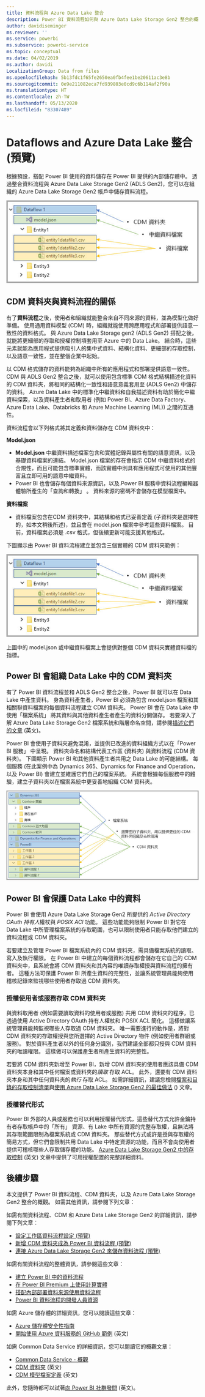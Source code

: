 ```yaml
---
title: 資料流程與 Azure Data Lake 整合
description: Power BI 資料流程如何與 Azure Data Lake Storage Gen2 整合的概觀
author: davidiseminger
ms.reviewer: ''
ms.service: powerbi
ms.subservice: powerbi-service
ms.topic: conceptual
ms.date: 04/02/2019
ms.author: davidi
LocalizationGroup: Data from files
ms.openlocfilehash: 5b13fdc1f65fe2650ea0fb4fee1be20611ac3e8b
ms.sourcegitcommit: 0e9e211082eca7fd939803e0cd9c6b114af2f90a
ms.translationtype: HT
ms.contentlocale: zh-TW
ms.lasthandoff: 05/13/2020
ms.locfileid: "83307489"
---
```

# <a name="dataflows-and-azure-data-lake-integration-preview"></a>Dataflows and Azure Data Lake 整合 (預覽)

根據預設，搭配 Power BI 使用的資料儲存在 Power BI 提供的內部儲存體中。 透過整合資料流程與 Azure Data Lake Storage Gen2 (ADLS Gen2)，您可以在組織的 Azure Data Lake Storage Gen2 帳戶中儲存資料流程。 

![Azure 儲存體中的資料流程](media/service-dataflows-azure-data-lake-integration/dataflows-azure-integration_01.jpg)

## <a name="how-cdm-folders-relate-to-dataflows"></a>CDM 資料夾與資料流程的關係

有了**資料流程**之後，使用者和組織就能整合來自不同來源的資料，並為模型化做好準備。 使用通用資料模型 (CDM) 時，組織就能使用跨應用程式和部署提供語意一致性的資料格式。 與 Azure Data Lake Storage gen2 (ADLS Gen2) 搭配之後，就能將更細部的存取和授權控制項套用至 Azure 中的 Data Lake。 結合時，這些元素就能為應用程式提供吸引人的集中式資料、結構化資料、更細部的存取控制，以及語意一致性，並在整個企業中起始。

以 CDM 格式儲存的資料能夠為組織中所有的應用程式和部署提供語意一致性。 CDM 與 ADLS Gen2 整合之後，就可以使用包含標準 CDM 格式結構描述化資料的 CDM 資料夾，將相同的結構化一致性和語意意義套用至 (ADLS Gen2) 中儲存的資料。 Azure Data Lake 中的標準化中繼資料和自我描述資料有助於簡化中繼資料探索，以及資料產生者和取用者 (例如 Power BI、Azure Data Factory、Azure Data Lake、Databricks 和 Azure Machine Learning (ML)) 之間的互通性。 

資料流程會以下列格式將其定義和資料儲存在 CDM 資料夾中：

**Model.json**
* **Model.json** 中繼資料描述檔案包含和實體記錄與屬性有關的語意資訊，以及基礎資料檔案的連結。 Model.json 檔案的存在會指示 CDM 中繼資料格式的合規性，而且可能包含標準實體，而該實體中則具有應用程式可使用的其他豐富且立即可用的語意中繼資料。
* Power BI 也會儲存每個資料來源資訊，以及.Power BI 服務中資料流程編輯器體驗所產生的「查詢和轉換」  。 資料來源的密碼不會儲存在模型檔案中。

**資料檔案**
* 資料檔案包含在CDM 資料夾中，其結構和格式已妥善定義 (子資料夾是選擇性的，如本文稍後所述)，並且會在 model.json 檔案中參考這些資料檔案。 目前，資料檔案必須是 .csv 格式，但後續更新可能支援其他格式。 

下圖顯示由 Power BI 資料流程建立並包含三個實體的 CDM 資料夾範例：

![Azure 儲存體中的資料流程](media/service-dataflows-azure-data-lake-integration/dataflows-azure-integration_01.jpg)

上圖中的 model.json 或中繼資料檔案上會提供對整個 CDM 資料夾實體資料檔的指標。

## <a name="power-bi-organizes-cdm-folders-in-the-data-lake"></a>Power BI 會組織 Data Lake 中的 CDM 資料夾

有了 Power BI 資料流程並和 ADLS Gen2 整合之後，Power BI 就可以在 Data Lake 中產生資料。 身為資料產生者，Power BI 必須為包含 model.json 檔案和其相關聯資料檔案的每個資料流程建立 CDM 資料夾。 Power BI 會在 Data Lake 中使用「檔案系統」  將其資料與其他資料產生者產生的資料分開儲存。 若要深入了解 Azure Data Lake Storage Gen2 檔案系統和階層命名空間，請參閱[描述它們的文章](https://docs.microsoft.com/azure/storage/data-lake-storage/namespace) \(英文\)。

Power BI 會使用子資料夾避免混淆，並提供已改進的資料組織方式以在「Power BI 服務」  中呈現。 資料夾命名和結構代表工作區 (資料夾) 與資料流程 (CDM 資料夾)。 下圖顯示 Power BI 和其他資料產生者共用之 Data Lake 的可能結構。 每個服務 (在此案例中為 Dynamics 365、Dynamics for Finance and Operation，以及 Power BI) 會建立並維護它們自己的檔案系統。 系統會根據每個服務中的體驗，建立子資料夾以在檔案系統中更妥善地組織 CDM 資料夾。 

![來自 Azure 儲存體中各種服務的資料流程](media/service-dataflows-azure-data-lake-integration/dataflows-azure-integration_02.jpg)

## <a name="power-bi-protects-data-in-the-data-lake"></a>Power BI 會保護 Data Lake 中的資料

Power BI 會使用 Azure Data Lake Storage Gen2 所提供的 *Active Directory OAuth 持有人*權杖與 *POSIX ACl* 功能。 這些功能能夠限制 Power BI 對它在 Data Lake 中所管理檔案系統的存取範圍，也可以限制使用者只能存取他們建立的資料流程或 CDM 資料夾。 

若要建立及管理 Power BI 檔案系統內的 CDM 資料夾，需具備檔案系統的讀取、寫入及執行權限。 在 Power BI 中建立的每個資料流程都會儲存在它自己的 CDM 資料夾中，且系統會將 CDM 資料夾和其內容的唯讀存取權授與資料流程的擁有者。 這種方法可保護 Power BI 所產生資料的完整性，並讓系統管理員能夠使用稽核記錄來監視哪些使用者存取過 CDM 資料夾。 

### <a name="authorizing-users-or-services-for-cdm-folders"></a>授權使用者或服務存取 CDM 資料夾

與資料取用者 (例如需要讀取資料的使用者或服務) 共用 CDM 資料夾的程序，已透過使用 Active Directory OAuth 持有人權杖和 POSIX ACL 簡化。 這樣做讓系統管理員能夠監視哪些人存取過 CDM 資料夾。 唯一需要進行的動作是，將對 CDM 資料夾的存取權授與您所選擇的 Active Directory 物件 (例如使用者群組或服務)。 對於資料產生者以外的任何身分識別，我們建議全部都只授與 CDM 資料夾的唯讀權限。 這樣做可以保護產生者所產生資料的完整性。

若要將 CDM 資料夾新增至 Power BI，新增 CDM 資料夾的使用者應該具備 CDM 資料夾本身和其中任何檔案或資料夾的*讀取* 存取 ACL。 此外，還要有 CDM 資料夾本身和其中任何資料夾的*執行* 存取 ACL。 如需詳細資訊，建議您檢閱[檔案和目錄的存取控制清單](https://docs.microsoft.com/azure/storage/blobs/data-lake-storage-access-control#access-control-lists-on-files-and-directories)與[使用 Azure Data Lake Storage Gen2 的最佳做法](https://docs.microsoft.com/azure/storage/blobs/data-lake-storage-best-practices) () 文章。


### <a name="alternative-forms-of-authorization"></a>授權替代形式

Power BI 外部的人員或服務也可以利用授權替代形式，這些替代方式允許金鑰持有者存取帳戶中的「所有」  資源、有 Lake 中所有資源的完整存取權，且無法將其存取範圍限制為檔案系統或 CDM 資料夾。 那些替代方式或許是授與存取權的簡易方式，但它們會限制共用 Data Lake 中特定資源的功能，而且不會向使用者提供可稽核哪些人存取儲存體的功能。 [Azure Data Lake Storage Gen2 中的存取控制](https://docs.microsoft.com/azure/storage/blobs/data-lake-storage-access-control
) \(英文\) 文章中提供了可用授權配置的完整詳細資料。


## <a name="next-steps"></a>後續步驟

本文提供了 Power BI 資料流程、CDM 資料夾，以及 Azure Data Lake Storage Gen2 整合的概觀。 如需其他資訊，請參閱下列文章：

如需有關資料流程、CDM 和 Azure Data Lake Storage Gen2 的詳細資訊，請參閱下列文章：

* [設定工作區資料流程設定 (預覽)](service-dataflows-configure-workspace-storage-settings.md)
* [新增 CDM 資料夾成為 Power BI 資料流程 (預覽)](service-dataflows-add-cdm-folder.md)
* [連接 Azure Data Lake Storage Gen2 來儲存資料流程 (預覽)](service-dataflows-connect-azure-data-lake-storage-gen2.md)

如需有關資料流程的整體資訊，請參閱這些文章：

* [建立 Power BI 中的資料流程](service-dataflows-create-use.md)
* [在 Power BI Premium 上使用計算實體](service-dataflows-computed-entities-premium.md)
* [搭配內部部署資料來源使用資料流程](service-dataflows-on-premises-gateways.md)
* [Power BI 資料流程的開發人員資源](service-dataflows-developer-resources.md)

如需 Azure 儲存體的詳細資訊，您可以閱讀這些文章：
* [Azure 儲存體安全性指南](https://docs.microsoft.com/azure/storage/common/storage-security-guide)
* [開始使用 Azure 資料服務的 GitHub 範例](https://aka.ms/cdmadstutorial) \(英文\)

如需 Common Data Service 的詳細資訊，您可以閱讀它的概觀文章：
* [Common Data Service - 概觀](https://docs.microsoft.com/powerapps/common-data-model/overview)
* [CDM 資料夾](https://go.microsoft.com/fwlink/?linkid=2045304) \(英文\)
* [CDM 模型檔案定義](https://go.microsoft.com/fwlink/?linkid=2045521) \(英文\)

此外，您隨時都可以試著[向 Power BI 社群發問](https://community.powerbi.com/) \(英文\)。
